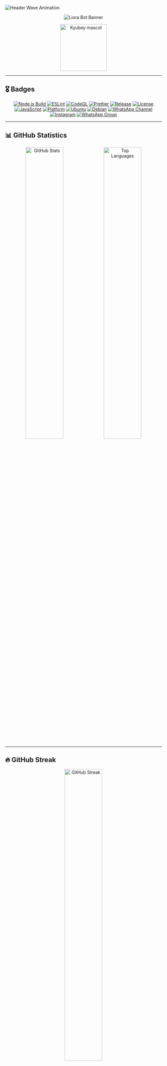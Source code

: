 ![Header Wave Animation](https://capsule-render.vercel.app/api?type=waving&color=0:0B3D91,50:1A1F71,100:4B0082&height=250&section=header&text=Liora%20WhatsApp%20Bot&fontSize=55&fontAlignY=35&animation=twinkling&fontColor=ffffff)

<div align="center">

![Liora Bot Banner](https://qu.ax/SUDjH.png)

<img src="https://raw.githubusercontent.com/innng/innng/master/assets/kyubey.gif" width="150" height="150" alt="Kyubey mascot" />

</div>

---

## 🎖️ Badges

<div align="center">

[![Node.js Build](https://img.shields.io/github/actions/workflow/status/naruyaizumi/liora/node.js.yml?label=Node.js&style=for-the-badge&logo=github&logoColor=white&color=0B3D91&labelColor=2F2F2F)](https://github.com/naruyaizumi/liora/actions/workflows/node.js.yml)
[![ESLint](https://img.shields.io/github/actions/workflow/status/naruyaizumi/liora/eslint.yml?label=ESLint&style=for-the-badge&logo=eslint&logoColor=white&color=0B3D91&labelColor=2F2F2F)](https://github.com/naruyaizumi/liora/actions/workflows/eslint.yml)
[![CodeQL](https://img.shields.io/github/actions/workflow/status/naruyaizumi/liora/codeql.yml?label=CodeQL&style=for-the-badge&logo=github&logoColor=white&color=0B3D91&labelColor=2F2F2F)](https://github.com/naruyaizumi/liora/actions/workflows/codeql.yml)
[![Prettier](https://img.shields.io/badge/Prettier-Enabled-0B3D91?style=for-the-badge&logo=prettier&logoColor=white&labelColor=2F2F2F)](https://prettier.io/)
[![Release](https://img.shields.io/github/v/release/naruyaizumi/liora?style=for-the-badge&logo=github&logoColor=white&color=0B3D91&labelColor=2F2F2F)](https://github.com/naruyaizumi/liora/releases)
[![License](https://img.shields.io/badge/License-Apache%202.0-0B3D91?style=for-the-badge&logo=apache&logoColor=white&labelColor=2F2F2F)](https://www.apache.org/licenses/LICENSE-2.0)
[![JavaScript](https://img.shields.io/badge/JavaScript-ESM-0B3D91?style=for-the-badge&logo=javascript&logoColor=black&labelColor=2F2F2F)](https://developer.mozilla.org/en-US/docs/Web/JavaScript)
[![Platform](https://img.shields.io/badge/Platform-Linux%20Only-0B3D91?style=for-the-badge&logo=linux&logoColor=white&labelColor=2F2F2F)](https://github.com/naruyaizumi/liora#requirements)
[![Ubuntu](https://img.shields.io/badge/Ubuntu-24.04%20LTS-0B3D91?style=for-the-badge&logo=ubuntu&logoColor=white&labelColor=2F2F2F)](https://ubuntu.com/download/desktop)
[![Debian](https://img.shields.io/badge/Debian-12-0B3D91?style=for-the-badge&logo=debian&logoColor=white&labelColor=2F2F2F)](https://www.debian.org/releases/bookworm/)
[![WhatsApp Channel](https://img.shields.io/badge/WhatsApp-Changelog-0B3D91?style=for-the-badge&logo=whatsapp&logoColor=white&labelColor=2F2F2F)](https://whatsapp.com/channel/0029Vb5vz4oDjiOfUeW2Mt03)
[![Instagram](https://img.shields.io/badge/Instagram-@naruyaizumi-0B3D91?style=for-the-badge&logo=instagram&logoColor=white&labelColor=2F2F2F)](https://instagram.com/naruyaizumi)
[![WhatsApp Group](https://img.shields.io/badge/WhatsApp-Discussion-0B3D91?style=for-the-badge&logo=whatsapp&logoColor=white&labelColor=2F2F2F)](https://chat.whatsapp.com/FtMSX1EsGHTJeynu8QmjpG)

</div>

---

## 📊 GitHub Statistics

<div align="center">

<img width="49%" src="https://github-readme-stats.vercel.app/api?username=naruyaizumi&show_icons=true&hide_border=true&bg_color=0D1117&title_color=0B3D91&text_color=FFE4E1&icon_color=FFB6C1" alt="GitHub Stats" />
<img width="49%" src="https://github-readme-stats.vercel.app/api/top-langs/?username=naruyaizumi&layout=compact&hide_border=true&bg_color=0D1117&title_color=0B3D91&text_color=FFE4E1&icon_color=FFB6C1" alt="Top Languages" />

</div>

---

## 🔥 GitHub Streak

<div align="center">

<img width="49%" src="https://streak-stats.demolab.com?user=naruyaizumi&hide_border=true&background=0D1117&ring=0B3D91&fire=FFB6C1&currStreakNum=FFFFFF&sideNums=FFFFFF&currStreakLabel=0B3D91&sideLabels=0B3D91&dates=FFE4E1" alt="GitHub Streak" />

</div>

---

## 🏆 GitHub Trophies

<div align="center">

<img src="https://github-profile-trophy.vercel.app/?username=naruyaizumi&theme=juicyfresh&no-frame=true&margin-w=10&column=7" alt="GitHub Trophies" />

</div>

---

## 📈 Activity Graph

<div align="center">

<img src="https://github-readme-activity-graph.vercel.app/graph?username=naruyaizumi&bg_color=0D1117&hide_border=true&color=0B3D91&line=FFB6C1&point=FFD1DC&area=FFE4E1" alt="Activity Graph" />

</div>

---

## 🛡️ Security & Bug Reports

<div align="center">

[![Security Policy](https://img.shields.io/badge/Security-Policy-0B3D91?style=for-the-badge&logo=github&logoColor=white&labelColor=2F2F2F)](https://github.com/naruyaizumi/liora/blob/main/SECURITY.md)
[![Contribution Guide](https://img.shields.io/badge/Contribution-Guide-0B3D91?style=for-the-badge&logo=github&logoColor=white&labelColor=2F2F2F)](https://github.com/naruyaizumi/liora/blob/main/CONTRIBUTING.md)
[![Open Issue](https://img.shields.io/badge/Open-Issue-0B3D91?style=for-the-badge&logo=github&logoColor=white&labelColor=2F2F2F)](../../issues/new/choose)

</div>

We take security, stability, and contributor comfort very seriously. If you discover a vulnerability or bug, please report it responsibly.

### 🔒 Security Issues

For security vulnerabilities, follow our [Security Policy](https://github.com/naruyaizumi/liora/blob/main/SECURITY.md) to report issues privately.

### 🤝 Contributing

For contributions, refer to our [Contribution Guide](https://github.com/naruyaizumi/liora/blob/main/CONTRIBUTING.md) before submitting.

---

## 🚀 Pull Requests

<div align="center">

[![PR Template ID](https://img.shields.io/badge/PR_Template-Indonesian-0B3D91?style=for-the-badge&logo=github&logoColor=white&labelColor=2F2F2F)](https://github.com/naruyaizumi/liora/blob/main/.github/PULL_REQUEST_TEMPLATE/pull-request-id.md)
[![PR Template EN](https://img.shields.io/badge/PR_Template-English-0B3D91?style=for-the-badge&logo=github&logoColor=white&labelColor=2F2F2F)](https://github.com/naruyaizumi/liora/blob/main/.github/PULL_REQUEST_TEMPLATE/pull-request-us.md)

</div>

We welcome all contributions — whether you're fixing bugs, adding features, or improving documentation.

📎 [View Contribution Guide](https://github.com/naruyaizumi/liora/blob/main/CONTRIBUTING.md)

---

## 🐛 Bug Reports

<div align="center">

[![Bug Report ID](https://img.shields.io/badge/Bug_Report-Indonesian-0B3D91?style=for-the-badge&logo=github&logoColor=white&labelColor=2F2F2F)](https://github.com/naruyaizumi/liora/issues/new?assignees=&labels=bug&projects=&template=bug-report-id.md&title=%5BBUG%5D)
[![Bug Report EN](https://img.shields.io/badge/Bug_Report-English-0B3D91?style=for-the-badge&logo=github&logoColor=white&labelColor=2F2F2F)](https://github.com/naruyaizumi/liora/issues/new?assignees=&labels=bug&projects=&template=bug-report-us.md&title=%5BBUG%5D)

</div>

---

> [!CAUTION]
> **Do not publicly disclose vulnerabilities or critical internal bugs.**
>
> Report security issues responsibly through official channels to preserve the integrity, stability, and trust of the Liora ecosystem.

> [!TIP]
> **Installation Methods**
>
> Deploy Liora using your preferred environment:
>
> - [Pterodactyl Installation Guide](https://github.com/naruyaizumi/liora/blob/main/.github/INSTALLATION/PTERODACTYL.md)
> - [PM2 Installation Guide](https://github.com/naruyaizumi/liora/blob/main/.github/INSTALLATION/PM2.md)
>
> **System Requirements:**
>
> - Node.js v22.0.0 or higher
> - System build tools (gcc, make, python3)
> - 2GB RAM minimum (4GB recommended)
> - Linux Ubuntu 24.04 LTS or Debian 12

> [!WARNING]
> **License Compliance Notice**
>
> Unauthorized modification, credit removal, or commercial distribution violates the Apache 2.0 License.
>
> **Required Actions:**
>
> - Keep all credits intact
> - Include original license and copyright notices
> - Document all modifications
>
> **Prohibited Actions:**
>
> - Removing or altering attribution
> - Unauthorized commercial redistribution
> - Claiming this work as your own

> [!IMPORTANT]
> **Optional Enhancements: `audio-decode` and `link-preview-js`**
>
> These packages are **optional peer dependencies**:
>
> - **`audio-decode`**: Enables waveform rendering for voice notes. Audio works without it—only visualization is disabled.
> - **`link-preview-js`**: Generates rich URL previews. Links work without it—just without metadata cards.
>
> This modular approach keeps Liora lightweight.

---

## 🍧 Liora – Advanced WhatsApp Bot Framework

<div align="center">

<img src="https://readme-typing-svg.herokuapp.com?size=28&duration=3500&color=0B3D91&center=true&vCenter=true&width=600&lines=🌸+Liora+–+Advanced+WhatsApp+Bot" alt="Liora Bot" />

</div>

**Liora** is an enterprise-grade WhatsApp automation framework for developers who demand precision, modularity, and runtime-level control.

**Not beginner-friendly. Not plug-and-play. Unapologetically low-level.**

Built for developers who understand event loops, buffer management, and asynchronous architectures.

---

## 🧱 Core Capabilities

- **🛠️ Native Performance** — C++ bindings for media processing
- **🧩 Modular Architecture** — Hot-reloadable handlers
- **📈 Zero Overhead** — Pure buffer-based memory flow
- **🧠 Developer-Centric** — Runtime control
- **🔄 Hot Reload** — Update modules without restart
- **🗃️ State Management** — SQLite-backed atomic operations

---

## 📐 Technical Highlights

- **🔓 Fully Open Source** — No obfuscation
- **📦 Pure ESM** — Async-first architecture
- **🟢 Node.js v22+** — Latest V8 optimizations
- **💾 SQLite-Backed** — Atomic transactions
- **🧬 Extensible** — Isolated, composable modules
- **🔌 Plugin System** — Dynamic loading
- **⚡ Baileys Integration** — Stable multi-device support

---

## 💝 Acknowledgements

### 👥 Project Team

<div align="center">

[![Owner](https://img.shields.io/badge/Owner-Naruya%20Izumi-0B3D91?style=for-the-badge&logo=github&logoColor=white&labelColor=2F2F2F)](https://linkbio.co/naruyaizumi)
[![Developer](https://img.shields.io/badge/Developer-SXZnightmar-0B3D91?style=for-the-badge&logo=whatsapp&logoColor=white&labelColor=2F2F2F)](https://wa.me/6281398961382)
[![Developer](https://img.shields.io/badge/Developer-Alfi-0B3D91?style=for-the-badge&logo=whatsapp&logoColor=white&labelColor=2F2F2F)](https://wa.me/6287831816747)

</div>

### 📚 Core Libraries

<div align="center">

[![Baileys](https://img.shields.io/badge/Baileys-WhiskeySockets-0B3D91?style=for-the-badge&logo=npm&logoColor=white&labelColor=2F2F2F)](https://www.npmjs.com/package/baileys)

</div>

### 🌐 API Providers

<div align="center">

[![NekoLabs API](https://img.shields.io/badge/NekoLabs_API-0B3D91?style=for-the-badge&logo=swagger&logoColor=white&labelColor=2F2F2F)](https://api.nekolabs.my.id)

</div>

### 🤖 AI Assistance

<div align="center">

[![ChatGPT](https://img.shields.io/badge/ChatGPT-0B3D91?style=for-the-badge&logo=openai&logoColor=white&labelColor=2F2F2F)](https://chat.openai.com)
![Copilot](https://img.shields.io/badge/Copilot-0B3D91?style=for-the-badge&logo=github&logoColor=white&labelColor=2F2F2F)
![Gemini](https://img.shields.io/badge/Gemini-0B3D91?style=for-the-badge&logo=google&logoColor=white&labelColor=2F2F2F)
![Claude](https://img.shields.io/badge/Claude-0B3D91?style=for-the-badge&logo=anthropic&logoColor=white&labelColor=2F2F2F)

</div>

### 💖 Personal Thanks

- **🙏 God Almighty** — for blessings and guidance
- **👨‍👩‍👧‍👦 Family** — for unconditional support
- **🌟 Community** — for feedback and inspiration
- **🤝 Contributors** — for improvements

---

## 📜 License

<div align="center">

[![Apache 2.0](https://img.shields.io/badge/License-Apache%202.0-0B3D91?style=for-the-badge&logo=apache&logoColor=white&labelColor=2F2F2F)](https://opensource.org/licenses/Apache-2.0)

</div>

Licensed under [Apache License 2.0](https://www.apache.org/licenses/LICENSE-2.0) — see [LICENSE](LICENSE) for details.

**Key Terms:**

- ✅ Commercial use, modification, distribution allowed
- ⚠️ Trademark use NOT allowed
- ⚠️ No liability or warranty
- 📝 License notice required
- 📝 Changes must be documented

---

## 💖 Support the Project

<div align="center">

<a href="https://ko-fi.com/naruyaizumi">
    <img src="https://storage.ko-fi.com/cdn/kofi3.png?v=3" alt="Ko-fi" height="32" />
</a>
<a href="https://trakteer.id/naruyaizumi">
    <img src="https://trakteer.id/images/mix/navbar-logo-lite.png" alt="Trakteer" height="32" />
</a>
<a href="https://saweria.co/naruyaizumi">
    <img src="https://user-images.githubusercontent.com/26188697/180601310-e82c63e4-412b-4c36-b7b5-7ba713c80380.png" alt="Saweria" height="32" />
</a>

<br><br>

<img src="https://readme-typing-svg.demolab.com?font=Fira+Code&weight=600&size=18&duration=3000&pause=1000&color=0B3D91&center=true&vCenter=true&width=400&lines=Your+support+keeps+this+project+alive!;Thank+you+for+helping+us+grow" alt="Thank you" />

</div>

**Why Support?**

- 🚀 Accelerates feature development
- 🐛 Enables faster bug fixes
- 📚 Supports better documentation
- 🌍 Maintains free and open-source access

---

## 🌸 Thank You!

**Need help? Check our resources:**

- 📖 [Changelog Channel](https://whatsapp.com/channel/0029Vb5vz4oDjiOfUeW2Mt03)
- 💬 [Community Group](https://chat.whatsapp.com/FtMSX1EsGHTJeynu8QmjpG)
- 🐛 [Bug Reports](https://github.com/naruyaizumi/liora/issues/new/choose)

> Written with **coding enthusiasm** and **open-source spirit**. Remember to take breaks! 🍓✨

---

<div align="center">

<img src="https://readme-typing-svg.demolab.com?font=Fira+Code&size=16&duration=3000&pause=1000&color=0B3D91&center=true&vCenter=true&width=600&lines=Made+with+%E2%9D%A4%EF%B8%8F+and+lots+of+%E2%98%95;Happy+Coding!+%F0%9F%8C%B8" alt="Footer" />

</div>

![Footer](https://capsule-render.vercel.app/api?type=waving&color=0:0B3D91,50:1A1F71,100:4B0082&height=150&section=footer)